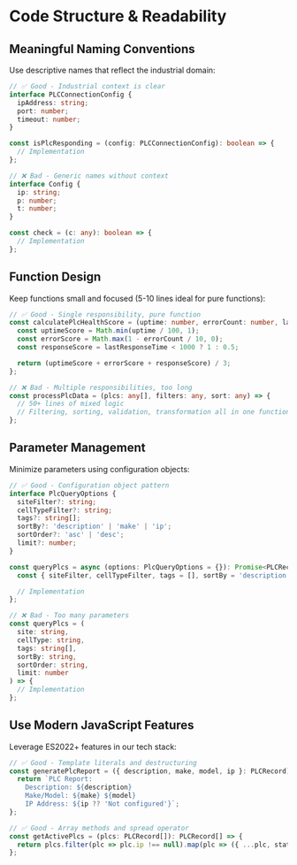 # Code Structure & Readability

## Meaningful Naming Conventions

Use descriptive names that reflect the industrial domain:

```typescript
// ✅ Good - Industrial context is clear
interface PLCConnectionConfig {
  ipAddress: string;
  port: number;
  timeout: number;
}

const isPlcResponding = (config: PLCConnectionConfig): boolean => {
  // Implementation
};

// ❌ Bad - Generic names without context
interface Config {
  ip: string;
  p: number;
  t: number;
}

const check = (c: any): boolean => {
  // Implementation
};
```

## Function Design

Keep functions small and focused (5-10 lines ideal for pure functions):

```typescript
// ✅ Good - Single responsibility, pure function
const calculatePlcHealthScore = (uptime: number, errorCount: number, lastResponseTime: number): number => {
  const uptimeScore = Math.min(uptime / 100, 1);
  const errorScore = Math.max(1 - errorCount / 10, 0);
  const responseScore = lastResponseTime < 1000 ? 1 : 0.5;

  return (uptimeScore + errorScore + responseScore) / 3;
};

// ❌ Bad - Multiple responsibilities, too long
const processPlcData = (plcs: any[], filters: any, sort: any) => {
  // 50+ lines of mixed logic
  // Filtering, sorting, validation, transformation all in one function
};
```

## Parameter Management

Minimize parameters using configuration objects:

```typescript
// ✅ Good - Configuration object pattern
interface PlcQueryOptions {
  siteFilter?: string;
  cellTypeFilter?: string;
  tags?: string[];
  sortBy?: 'description' | 'make' | 'ip';
  sortOrder?: 'asc' | 'desc';
  limit?: number;
}

const queryPlcs = async (options: PlcQueryOptions = {}): Promise<PLCRecord[]> => {
  const { siteFilter, cellTypeFilter, tags = [], sortBy = 'description', sortOrder = 'asc', limit = 100 } = options;

  // Implementation
};

// ❌ Bad - Too many parameters
const queryPlcs = (
  site: string,
  cellType: string,
  tags: string[],
  sortBy: string,
  sortOrder: string,
  limit: number
) => {
  // Implementation
};
```

## Use Modern JavaScript Features

Leverage ES2022+ features in our tech stack:

```typescript
// ✅ Good - Template literals and destructuring
const generatePlcReport = ({ description, make, model, ip }: PLCRecord): string => {
  return `PLC Report:
    Description: ${description}
    Make/Model: ${make} ${model}
    IP Address: ${ip ?? 'Not configured'}`;
};

// ✅ Good - Array methods and spread operator
const getActivePlcs = (plcs: PLCRecord[]): PLCRecord[] => {
  return plcs.filter(plc => plc.ip !== null).map(plc => ({ ...plc, status: 'active' }));
};
```
